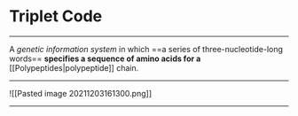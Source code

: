 # Triplet Code
---
A *genetic information system* in which ==a series of three-nucleotide-long words== **specifies a sequence of amino acids for a** [[Polypeptides|polypeptide]] chain.

---
![[Pasted image 20211203161300.png]]

---